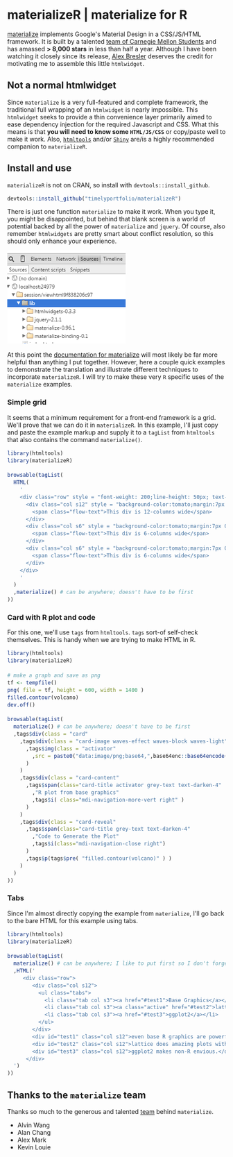 # materializeR | materialize for R

[materialize](http://materializecss.com) implements Google's Material Design in a CSS/JS/HTML framework.  It is built by a talented [team of Carnegie Mellon Students](http://materializecss.com/about.html#team) and has amassed **> 8,000 stars** in less than half a year.  Although I have been watching it closely since its release, [Alex Bresler](http://asbcllc.com/) deserves the credit for motivating me to assemble this little `htmlwidget`.


## Not a normal htmlwidget

Since `materialize` is a very full-featured and complete framework, the traditional full wrapping of an `htmlwidget` is nearly impossible.  This `htmlwidget` seeks to provide a thin convenience layer primarily aimed to ease dependency injection for the required Javascript and CSS.  What this means is that **you will need to know some `HTML/JS/CSS`** or copy/paste well to make it work.  Also, [`htmltools`](http://github.com/rstudio/htmltools) and/or [`Shiny`](rstudio.com/shiny) are/is a highly recommended companion to `materializeR`.

## Install and use

`materializeR` is not on CRAN, so install with `devtools::install_github`.

```r
devtools::install_github("timelyportfolio/materializeR")
```

There is just one function `materialize` to make it work.  When you type it, you might be disappointed, but behind that blank screen is a world of potential backed by all the power of `materialize` and `jquery`.  Of course, also remember `htmlwidgets` are pretty smart about conflict resolution, so this should only enhance your experience.

![screenshot of materializeR](./img/screenshot_dependencies.png)

At this point the [documentation for materialize](http://materializecss.com/badges.html) will most likely be far more helpful than anything I put together.  However, here a couple quick examples to demonstrate the translation and illustrate different techniques to incorporate `materializeR`.  I will try to make these very `R` specific uses of the `materialize` examples.

### Simple grid

It seems that a minimum requirement for a front-end framework is a grid.  We'll prove that we can do it in `materializeR`.  In this example, I'll just copy and paste the example markup and supply it to a `tagList` from `htmltools` that also contains the command `materialize()`.

```r
library(htmltools)
library(materializeR)

browsable(tagList(
  HTML(
    '
    <div class="row" style = "font-weight: 200;line-height: 50px; text-align:center;">
      <div class="col s12" style = "background-color:tomato;margin:7px 0;border: 1px solid #eee;">
        <span class="flow-text">This div is 12-columns wide</span>
      </div>
      <div class="col s6" style = "background-color:tomato;margin:7px 0;border: 1px solid #eee;">
        <span class="flow-text">This div is 6-columns wide</span>
      </div>
      <div class="col s6" style = "background-color:tomato;margin:7px 0;border: 1px solid #eee;">
        <span class="flow-text">This div is 6-columns wide</span>
      </div>
    </div>
    '
  )
  ,materialize() # can be anywhere; doesn't have to be first
))

```

### Card with R plot and code

For this one, we'll use `tags` from `htmltools`.  `tags` sort-of self-check themselves.  This is handy when we are trying to make HTML in R.

```r
library(htmltools)
library(materializeR)

# make a graph and save as png
tf <- tempfile()
png( file = tf, height = 600, width = 1400 )
filled.contour(volcano)
dev.off()

browsable(tagList(
  materialize() # can be anywhere; doesn't have to be first
  ,tags$div(class = "card"
    ,tags$div(class = "card-image waves-effect waves-block waves-light"
      ,tags$img(class = "activator"
        ,src = paste0("data:image/png;base64,",base64enc::base64encode(tf))
      )
    )
    ,tags$div(class = "card-content"
      ,tags$span(class="card-title activator grey-text text-darken-4"
        ,"R plot from base graphics"
        ,tags$i( class="mdi-navigation-more-vert right" )
      )
    )
    ,tags$div(class = "card-reveal"
      ,tags$span(class="card-title grey-text text-darken-4"
        ,"Code to Generate the Plot"
        ,tags$i(class="mdi-navigation-close right")
      )
      ,tags$p(tags$pre( "filled.contour(volcano)" ) )
    )
  )
))

```

### Tabs

Since I'm almost directly copying the example from `materialize`, I'll go back to the bare HTML for this example using tabs.

```r
library(htmltools)
library(materializeR)

browsable(tagList(
  materialize() # can be anywhere; I like to put first so I don't forget
  ,HTML('
     <div class="row">
        <div class="col s12">
          <ul class="tabs">
            <li class="tab col s3"><a href="#test1">Base Graphics</a></li>
            <li class="tab col s3"><a class="active" href="#test2">lattice</a></li>
            <li class="tab col s3"><a href="#test3">ggplot2</a></li>
          </ul>
        </div>
        <div id="test1" class="col s12">even base R graphics are powerful.</div>
        <div id="test2" class="col s12">lattice does amazing plots with little code.</div>
        <div id="test3" class="col s12">ggplot2 makes non-R envious.</div>
      </div>  
  ')
))
```


## Thanks to the `materialize` team

Thanks so much to the generous and talented [team](http://materializecss.com/about.html#team) behind `materialize`.

- Alvin Wang
- Alan Chang
- Alex Mark
- Kevin Louie
